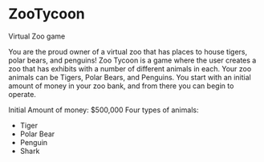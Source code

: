 # ZooTycoon
Virtual Zoo game

You are the proud owner of a virtual zoo that has places to house tigers, polar
bears, and penguins! Zoo Tycoon is a game where the user creates a zoo that has exhibits with a
number of different animals in each. Your zoo animals can be Tigers, Polar Bears, and
Penguins. You start with an initial amount of money in your zoo bank, and from there
you can begin to operate. 

Initial Amount of money: $500,000
Four types of animals:
- Tiger
- Polar Bear
- Penguin
- Shark

